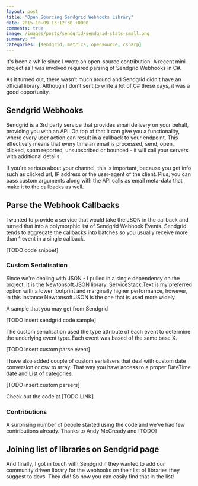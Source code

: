 ```yaml
---
layout: post
title: "Open Sourcing Sendgrid Webhooks Library"
date: 2015-10-09 13:12:30 +0000
comments: true
image: /images/posts/sendgrid/sendgrid-stats-small.png
summary: ""
categories: [sendgrid, metrics, opensource, csharp]
---
```


It's been a while since I wrote an open-source contribution. A recent mini-project as I was involved required parsing of Sendgrid Webhooks in C#.

As it turned out, there wasn't much around and Sendgrid didn't have an official library.  Although I don't sent to write a lot of C# these days, it was a good opportunity.
<!--more-->


Sendgrid Webhooks
-------------------
Sendgrid is a 3rd party service that provides email delivery on your behalf, providing you with an API.
On top of that it can give you a functionality, where every user action can result in a callback to your endpoint.
This effectively means that every time an email is processed, send, open, clicked, spam reported, unsubscribed or bounced - it will call your servers with additional details.

If you're serious about your channel, this is important, because you get info such as clicked url, IP address or the user-agent of the client.
Plus, you can pass custom arguments along with the API calls as email meta-data that make it to the callbacks as well.

Parse the Webhook Callbacks
-------------------
I wanted to provide a service that would take the JSON in the callback and turned that into a polymorphic list of Sendgrid Webhook Events.
Sendgrid tends to aggregate the callbacks into batches so you usually receive more than 1 event in a single callback.

[TODO code snippet]

### Custom Serialisation
Since we're dealing with JSON - I pulled in a single dependency on the project. It is the Newtonsoft.JSON library.
ServiceStack.Text is my preferred option with a lower footprint and marginally higher performance, however, in this instance Newtonsoft.JSON is the one that is used more widely.

A sample that you may get from Sendgrid

[TODO insert sendgrid code sample]

The custom serialisation used the type attribute of each event to determine the underlying event type.
Each event was based of the same base X.

[TODO insert custom parse event]

I have also added couple of custom serialisers that deal with custom date conversion or csv to array. That way you have access to a proper DateTime date and List<String> of categories.

[TODO insert custom parsers]


Check out the code at [TODO LINK]


### Contributions
A surprising number of people started using the code and we've had few contributions already. Thanks to Andy McCready and [TODO]

Joining list of libraries on Sendgrid page
-------------------
And finally, I got in touch with Sendgrid if they wanted to add our community driven library for the webhooks on their list of libraries they suggest to devs.
They did! So now you can easily find that in the list!